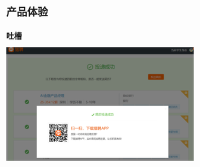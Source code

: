 # 产品体验

## 吐槽

![猎聘投递后必须扫码。。而不能×继续投递](../img/liepin.png)

[1]: http://www.woshipm.com/pmd/869289.html
